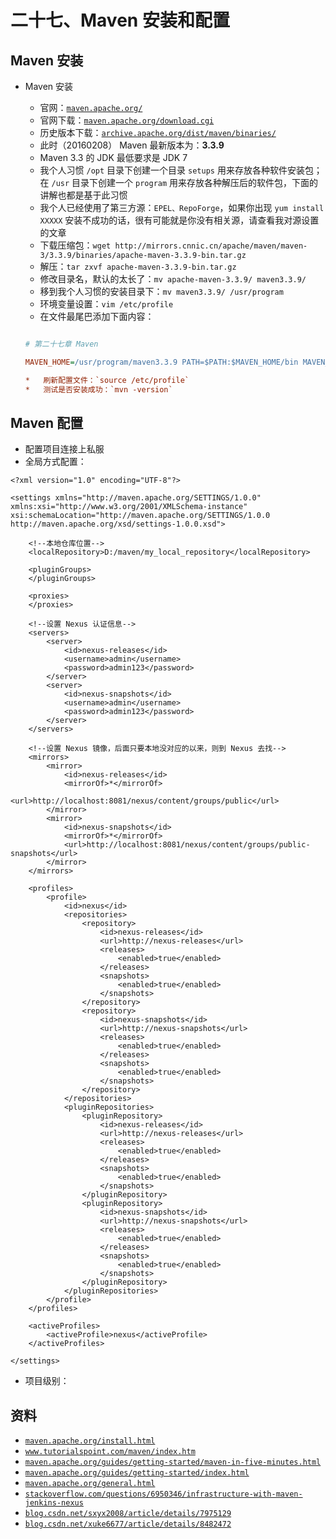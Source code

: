 # 二十七、Maven 安装和配置

## Maven 安装

*   Maven 安装

    *   官网：[`maven.apache.org/`](http://maven.apache.org/)
    *   官网下载：[`maven.apache.org/download.cgi`](http://maven.apache.org/download.cgi)
    *   历史版本下载：[`archive.apache.org/dist/maven/binaries/`](https://archive.apache.org/dist/maven/binaries/)
    *   此时（20160208） Maven 最新版本为：**3.3.9**
    *   Maven 3.3 的 JDK 最低要求是 JDK 7
    *   我个人习惯 `/opt` 目录下创建一个目录 `setups` 用来存放各种软件安装包；在 `/usr` 目录下创建一个 `program` 用来存放各种解压后的软件包，下面的讲解也都是基于此习惯
    *   我个人已经使用了第三方源：`EPEL、RepoForge`，如果你出现 `yum install XXXXX` 安装不成功的话，很有可能就是你没有相关源，请查看我对源设置的文章
    *   下载压缩包：`wget http://mirrors.cnnic.cn/apache/maven/maven-3/3.3.9/binaries/apache-maven-3.3.9-bin.tar.gz`
    *   解压：`tar zxvf apache-maven-3.3.9-bin.tar.gz`
    *   修改目录名，默认的太长了：`mv apache-maven-3.3.9/ maven3.3.9/`
    *   移到我个人习惯的安装目录下：`mv maven3.3.9/ /usr/program`
    *   环境变量设置：`vim /etc/profile`
    *   在文件最尾巴添加下面内容：

    ``` ini

    # 第二十七章 Maven

    MAVEN_HOME=/usr/program/maven3.3.9 PATH=$PATH:$MAVEN_HOME/bin MAVEN_OPTS="-Xms256m -Xmx356m" export MAVEN_HOME export PATH export MAVEN_OPTS ```

    *   刷新配置文件：`source /etc/profile`
    *   测试是否安装成功：`mvn -version`

## Maven 配置

*   配置项目连接上私服
*   全局方式配置：

```
<?xml version="1.0" encoding="UTF-8"?>

<settings xmlns="http://maven.apache.org/SETTINGS/1.0.0" xmlns:xsi="http://www.w3.org/2001/XMLSchema-instance" xsi:schemaLocation="http://maven.apache.org/SETTINGS/1.0.0 http://maven.apache.org/xsd/settings-1.0.0.xsd">

    <!--本地仓库位置-->
    <localRepository>D:/maven/my_local_repository</localRepository>

    <pluginGroups>
    </pluginGroups>

    <proxies>
    </proxies>

    <!--设置 Nexus 认证信息-->
    <servers>
        <server>
            <id>nexus-releases</id>
            <username>admin</username>
            <password>admin123</password>
        </server>
        <server>
            <id>nexus-snapshots</id>
            <username>admin</username>
            <password>admin123</password>
        </server>
    </servers>

    <!--设置 Nexus 镜像，后面只要本地没对应的以来，则到 Nexus 去找-->
    <mirrors>
        <mirror>
            <id>nexus-releases</id>
            <mirrorOf>*</mirrorOf>
            <url>http://localhost:8081/nexus/content/groups/public</url>
        </mirror>
        <mirror>
            <id>nexus-snapshots</id>
            <mirrorOf>*</mirrorOf>
            <url>http://localhost:8081/nexus/content/groups/public-snapshots</url>
        </mirror>
    </mirrors>

    <profiles>
        <profile>
            <id>nexus</id>
            <repositories>
                <repository>
                    <id>nexus-releases</id>
                    <url>http://nexus-releases</url>
                    <releases>
                        <enabled>true</enabled>
                    </releases>
                    <snapshots>
                        <enabled>true</enabled>
                    </snapshots>
                </repository>
                <repository>
                    <id>nexus-snapshots</id>
                    <url>http://nexus-snapshots</url>
                    <releases>
                        <enabled>true</enabled>
                    </releases>
                    <snapshots>
                        <enabled>true</enabled>
                    </snapshots>
                </repository>
            </repositories>
            <pluginRepositories>
                <pluginRepository>
                    <id>nexus-releases</id>
                    <url>http://nexus-releases</url>
                    <releases>
                        <enabled>true</enabled>
                    </releases>
                    <snapshots>
                        <enabled>true</enabled>
                    </snapshots>
                </pluginRepository>
                <pluginRepository>
                    <id>nexus-snapshots</id>
                    <url>http://nexus-snapshots</url>
                    <releases>
                        <enabled>true</enabled>
                    </releases>
                    <snapshots>
                        <enabled>true</enabled>
                    </snapshots>
                </pluginRepository>
            </pluginRepositories>
        </profile>
    </profiles>

    <activeProfiles>
        <activeProfile>nexus</activeProfile>
    </activeProfiles>

</settings>
```

*   项目级别：

## 资料

*   [`maven.apache.org/install.html`](http://maven.apache.org/install.html)
*   [`www.tutorialspoint.com/maven/index.htm`](http://www.tutorialspoint.com/maven/index.htm)
*   [`maven.apache.org/guides/getting-started/maven-in-five-minutes.html`](http://maven.apache.org/guides/getting-started/maven-in-five-minutes.html)
*   [`maven.apache.org/guides/getting-started/index.html`](http://maven.apache.org/guides/getting-started/index.html)
*   [`maven.apache.org/general.html`](http://maven.apache.org/general.html)
*   [`stackoverflow.com/questions/6950346/infrastructure-with-maven-jenkins-nexus`](http://stackoverflow.com/questions/6950346/infrastructure-with-maven-jenkins-nexus)
*   [`blog.csdn.net/sxyx2008/article/details/7975129`](http://blog.csdn.net/sxyx2008/article/details/7975129)
*   [`blog.csdn.net/xuke6677/article/details/8482472`](http://blog.csdn.net/xuke6677/article/details/8482472)